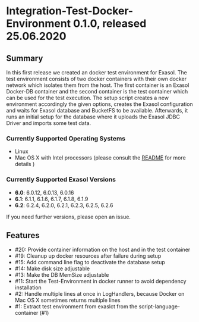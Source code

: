 # Integration-Test-Docker-Environment 0.1.0, released 25.06.2020
 
## Summary

In this first release we created an docker test environment for Exasol. The test environment consists of two docker containers with their own docker network which isolates them from the host. The first container is an Exasol Docker-DB container and the second container is the test container which can be used for the test execution. The setup script creates a new environment accordingly the given options, creates the Exasol configuration and waits for Exasol database and BucketFS to be available. Afterwards, it runs an initial setup for the database where it uploads the Exasol JDBC Driver and imports some test data.

### Currently Supported Operating Systems

* Linux
* Mac OS X with Intel processors (please consult the [README](../../README.md) for more details )

### Currently Supported Exasol Versions

* **6.0**: 6.0.12, 6.0.13, 6.0.16
* **6.1**: 6.1.1, 6.1.6, 6.1.7, 6.1.8, 6.1.9
* **6.2**: 6.2.4, 6.2.0, 6.2.1, 6.2.3, 6.2.5, 6.2.6

If you need further versions, please open an issue.

## Features
 
* #20: Provide container information on the host and in the test container
* #19: Cleanup up docker resources after failure during setup
* #15: Add command line flag to deactivate the database setup
* #14: Make disk size adjustable
* #13: Make the DB MemSize adjustable
* #11: Start the Test-Environment in docker runner to avoid dependency installation
* #2: Handle multiple lines at once in LogHandlers, because Docker on Mac OS X sometimes returns multiple lines
* #1: Extract test environment from exaslct from the script-language-container (#1) 